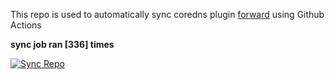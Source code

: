 This repo is used to automatically sync coredns plugin [forward](https://github.com/QZLin/forward) using Github Actions

**sync job ran [336] times**

[![Sync Repo](https://github.com/QZLin/coredns-extract/actions/workflows/sync.yaml/badge.svg)](https://github.com/QZLin/coredns-extract/actions/workflows/sync.yaml)
